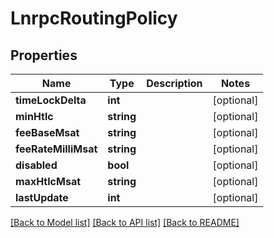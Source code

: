 # LnrpcRoutingPolicy

## Properties
Name | Type | Description | Notes
------------ | ------------- | ------------- | -------------
**timeLockDelta** | **int** |  | [optional] 
**minHtlc** | **string** |  | [optional] 
**feeBaseMsat** | **string** |  | [optional] 
**feeRateMilliMsat** | **string** |  | [optional] 
**disabled** | **bool** |  | [optional] 
**maxHtlcMsat** | **string** |  | [optional] 
**lastUpdate** | **int** |  | [optional] 

[[Back to Model list]](../README.md#documentation-for-models) [[Back to API list]](../README.md#documentation-for-api-endpoints) [[Back to README]](../README.md)


